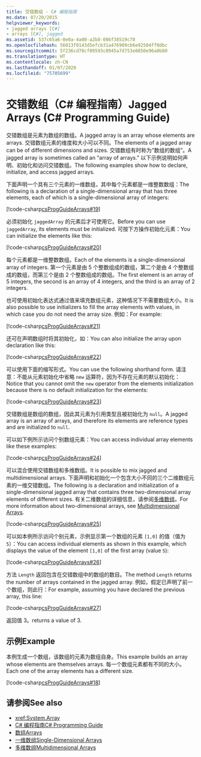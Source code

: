 ```yaml
---
title: 交错数组 - C# 编程指南
ms.date: 07/20/2015
helpviewer_keywords:
- jagged arrays [C#]
- arrays [C#], jagged
ms.assetid: 537c65a6-0e0a-4a00-a2b8-086f38519c70
ms.openlocfilehash: 56013f0143d5efcb31a476909cb6e92504ff0dbc
ms.sourcegitcommit: 5f236cd78cf09593c8945a7d753e0850e96a0b80
ms.translationtype: HT
ms.contentlocale: zh-CN
ms.lasthandoff: 01/07/2020
ms.locfileid: "75705699"
---
```

# <a name="jagged-arrays-c-programming-guide"></a><span data-ttu-id="bdfbf-102">交错数组（C# 编程指南）</span><span class="sxs-lookup"><span data-stu-id="bdfbf-102">Jagged Arrays (C# Programming Guide)</span></span>

<span data-ttu-id="bdfbf-103">交错数组是元素为数组的数组。</span><span class="sxs-lookup"><span data-stu-id="bdfbf-103">A jagged array is an array whose elements are arrays.</span></span> <span data-ttu-id="bdfbf-104">交错数组元素的维度和大小可以不同。</span><span class="sxs-lookup"><span data-stu-id="bdfbf-104">The elements of a jagged array can be of different dimensions and sizes.</span></span> <span data-ttu-id="bdfbf-105">交错数组有时称为“数组的数组”。</span><span class="sxs-lookup"><span data-stu-id="bdfbf-105">A jagged array is sometimes called an "array of arrays."</span></span> <span data-ttu-id="bdfbf-106">以下示例说明如何声明、初始化和访问交错数组。</span><span class="sxs-lookup"><span data-stu-id="bdfbf-106">The following examples show how to declare, initialize, and access jagged arrays.</span></span>  
  
 <span data-ttu-id="bdfbf-107">下面声明一个具有三个元素的一维数组，其中每个元素都是一维整数数组：</span><span class="sxs-lookup"><span data-stu-id="bdfbf-107">The following is a declaration of a single-dimensional array that has three elements, each of which is a single-dimensional array of integers:</span></span>  
  
 [!code-csharp[csProgGuideArrays#19](~/samples/snippets/csharp/VS_Snippets_VBCSharp/csProgGuideArrays/CS/Arrays.cs#19)]  
  
 <span data-ttu-id="bdfbf-108">必须初始化 `jaggedArray` 的元素后才可使用它。</span><span class="sxs-lookup"><span data-stu-id="bdfbf-108">Before you can use `jaggedArray`, its elements must be initialized.</span></span> <span data-ttu-id="bdfbf-109">可按下方操作初始化元素：</span><span class="sxs-lookup"><span data-stu-id="bdfbf-109">You can initialize the elements like this:</span></span>  
  
 [!code-csharp[csProgGuideArrays#20](~/samples/snippets/csharp/VS_Snippets_VBCSharp/csProgGuideArrays/CS/Arrays.cs#20)]  
  
 <span data-ttu-id="bdfbf-110">每个元素都是一维整数数组。</span><span class="sxs-lookup"><span data-stu-id="bdfbf-110">Each of the elements is a single-dimensional array of integers.</span></span> <span data-ttu-id="bdfbf-111">第一个元素是由 5 个整数组成的数组，第二个是由 4 个整数组成的数组，而第三个是由 2 个整数组成的数组。</span><span class="sxs-lookup"><span data-stu-id="bdfbf-111">The first element is an array of 5 integers, the second is an array of 4 integers, and the third is an array of 2 integers.</span></span>  
  
 <span data-ttu-id="bdfbf-112">也可使用初始化表达式通过值来填充数组元素，这种情况下不需要数组大小。</span><span class="sxs-lookup"><span data-stu-id="bdfbf-112">It is also possible to use initializers to fill the array elements with values, in which case you do not need the array size.</span></span> <span data-ttu-id="bdfbf-113">例如：</span><span class="sxs-lookup"><span data-stu-id="bdfbf-113">For example:</span></span>  
  
 [!code-csharp[csProgGuideArrays#21](~/samples/snippets/csharp/VS_Snippets_VBCSharp/csProgGuideArrays/CS/Arrays.cs#21)]  
  
 <span data-ttu-id="bdfbf-114">还可在声明数组时将其初始化，如：</span><span class="sxs-lookup"><span data-stu-id="bdfbf-114">You can also initialize the array upon declaration like this:</span></span>  
  
 [!code-csharp[csProgGuideArrays#22](~/samples/snippets/csharp/VS_Snippets_VBCSharp/csProgGuideArrays/CS/Arrays.cs#22)]  
  
 <span data-ttu-id="bdfbf-115">可以使用下面的缩写形式。</span><span class="sxs-lookup"><span data-stu-id="bdfbf-115">You can use the following shorthand form.</span></span> <span data-ttu-id="bdfbf-116">请注意：不能从元素初始化中省略 `new` 运算符，因为不存在元素的默认初始化：</span><span class="sxs-lookup"><span data-stu-id="bdfbf-116">Notice that you cannot omit the `new` operator from the elements initialization because there is no default initialization for the elements:</span></span>  
  
 [!code-csharp[csProgGuideArrays#23](~/samples/snippets/csharp/VS_Snippets_VBCSharp/csProgGuideArrays/CS/Arrays.cs#23)]  
  
 <span data-ttu-id="bdfbf-117">交错数组是数组的数组，因此其元素为引用类型且被初始化为 `null`。</span><span class="sxs-lookup"><span data-stu-id="bdfbf-117">A jagged array is an array of arrays, and therefore its elements are reference types and are initialized to `null`.</span></span>  
  
 <span data-ttu-id="bdfbf-118">可以如下例所示访问个别数组元素：</span><span class="sxs-lookup"><span data-stu-id="bdfbf-118">You can access individual array elements like these examples:</span></span>  
  
 [!code-csharp[csProgGuideArrays#24](~/samples/snippets/csharp/VS_Snippets_VBCSharp/csProgGuideArrays/CS/Arrays.cs#24)]  
  
 <span data-ttu-id="bdfbf-119">可以混合使用交错数组和多维数组。</span><span class="sxs-lookup"><span data-stu-id="bdfbf-119">It is possible to mix jagged and multidimensional arrays.</span></span> <span data-ttu-id="bdfbf-120">下面声明和初始化一个包含大小不同的三个二维数组元素的一维交错数组。</span><span class="sxs-lookup"><span data-stu-id="bdfbf-120">The following is a declaration and initialization of a single-dimensional jagged array that contains three two-dimensional array elements of different sizes.</span></span> <span data-ttu-id="bdfbf-121">有关二维数组的详细信息，请参阅[多维数组](./multidimensional-arrays.md)。</span><span class="sxs-lookup"><span data-stu-id="bdfbf-121">For more information about two-dimensional arrays, see [Multidimensional Arrays](./multidimensional-arrays.md).</span></span>  
  
 [!code-csharp[csProgGuideArrays#25](~/samples/snippets/csharp/VS_Snippets_VBCSharp/csProgGuideArrays/CS/Arrays.cs#25)]  
  
 <span data-ttu-id="bdfbf-122">可以如本例所示访问个别元素，示例显示第一个数组的元素 `[1,0]` 的值（值为 `5`）：</span><span class="sxs-lookup"><span data-stu-id="bdfbf-122">You can access individual elements as shown in this example, which displays the value of the element `[1,0]` of the first array (value `5`):</span></span>  
  
 [!code-csharp[csProgGuideArrays#26](~/samples/snippets/csharp/VS_Snippets_VBCSharp/csProgGuideArrays/CS/Arrays.cs#26)]  
  
 <span data-ttu-id="bdfbf-123">方法 `Length` 返回包含在交错数组中的数组的数目。</span><span class="sxs-lookup"><span data-stu-id="bdfbf-123">The method `Length` returns the number of arrays contained in the jagged array.</span></span> <span data-ttu-id="bdfbf-124">例如，假定已声明了前一个数组，则此行：</span><span class="sxs-lookup"><span data-stu-id="bdfbf-124">For example, assuming you have declared the previous array, this line:</span></span>  
  
 [!code-csharp[csProgGuideArrays#27](~/samples/snippets/csharp/VS_Snippets_VBCSharp/csProgGuideArrays/CS/Arrays.cs#27)]  
  
 <span data-ttu-id="bdfbf-125">返回值 3。</span><span class="sxs-lookup"><span data-stu-id="bdfbf-125">returns a value of 3.</span></span>  
  
## <a name="example"></a><span data-ttu-id="bdfbf-126">示例</span><span class="sxs-lookup"><span data-stu-id="bdfbf-126">Example</span></span>

 <span data-ttu-id="bdfbf-127">本例生成一个数组，该数组的元素为数组自身。</span><span class="sxs-lookup"><span data-stu-id="bdfbf-127">This example builds an array whose elements are themselves arrays.</span></span> <span data-ttu-id="bdfbf-128">每一个数组元素都有不同的大小。</span><span class="sxs-lookup"><span data-stu-id="bdfbf-128">Each one of the array elements has a different size.</span></span>  
  
 [!code-csharp[csProgGuideArrays#18](~/samples/snippets/csharp/VS_Snippets_VBCSharp/csProgGuideArrays/CS/Arrays.cs#18)]  
  
## <a name="see-also"></a><span data-ttu-id="bdfbf-129">请参阅</span><span class="sxs-lookup"><span data-stu-id="bdfbf-129">See also</span></span>

- <xref:System.Array>
- [<span data-ttu-id="bdfbf-130">C# 编程指南</span><span class="sxs-lookup"><span data-stu-id="bdfbf-130">C# Programming Guide</span></span>](../index.md)
- [<span data-ttu-id="bdfbf-131">数组</span><span class="sxs-lookup"><span data-stu-id="bdfbf-131">Arrays</span></span>](./index.md)
- [<span data-ttu-id="bdfbf-132">一维数组</span><span class="sxs-lookup"><span data-stu-id="bdfbf-132">Single-Dimensional Arrays</span></span>](./single-dimensional-arrays.md)
- [<span data-ttu-id="bdfbf-133">多维数组</span><span class="sxs-lookup"><span data-stu-id="bdfbf-133">Multidimensional Arrays</span></span>](./multidimensional-arrays.md)
